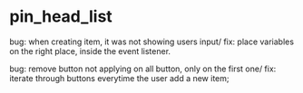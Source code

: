 # pin_head_list




bug: when creating item, it was not showing users input/ fix: place variables on the right place, inside the event listener.

bug: remove button not applying on all button, only on the first one/ fix: iterate through buttons everytime the user add a new item;